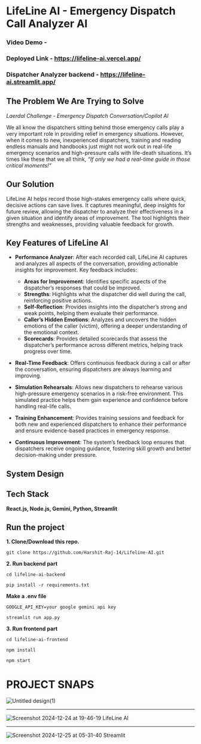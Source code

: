 # LifeLine AI - Emergency Dispatch Call Analyzer AI

### Video Demo  - 

### Deployed Link - https://lifeline-ai.vercel.app/

### Dispatcher Analyzer backend - https://lifeline-ai.streamlit.app/

## The Problem We Are Trying to Solve
_Laerdal Challenge - Emergency Dispatch Conversation/Copilot Al_

We all know the dispatchers sitting behind those emergency calls play a very important role in providing relief in emergency situations. However, when it comes to new, inexperienced dispatchers, training and reading endless manuals and handbooks just might not work out in real-life emergency scenarios and high-pressure calls with life-death situations. It’s times like these that we all think, *“If only we had a real-time guide in those critical moments!”*

## Our Solution

LifeLine AI helps record those high-stakes emergency calls where quick, decisive actions can save lives. It captures meaningful, deep insights for future review, allowing the dispatcher to analyze their effectiveness in a given situation and identify areas of improvement. The tool highlights their strengths and weaknesses, providing valuable feedback for growth.


## Key Features of LifeLine AI

- **Performance Analyzer**: After each recorded call, LifeLine AI captures and analyzes all aspects of the conversation, providing actionable insights for improvement. Key feedback includes:
  - **Areas for Improvement**: Identifies specific aspects of the dispatcher’s responses that could be improved.
  - **Strengths**: Highlights what the dispatcher did well during the call, reinforcing positive actions.
  - **Self-Reflection**: Provides insights into the dispatcher’s strong and weak points, helping them evaluate their performance.
  - **Caller’s Hidden Emotions**: Analyzes and uncovers the hidden emotions of the caller (victim), offering a deeper understanding of the emotional context.
  - **Scorecards**: Provides detailed scorecards that assess the dispatcher’s performance across different metrics, helping track progress over time.

- **Real-Time Feedback**: Offers continuous feedback during a call or after the conversation, ensuring dispatchers are always learning and improving.

- **Simulation Rehearsals**: Allows new dispatchers to rehearse various high-pressure emergency scenarios in a risk-free environment. This simulated practice helps them gain experience and confidence before handling real-life calls.

- **Training Enhancement**: Provides training sessions and feedback for both new and experienced dispatchers to enhance their performance and ensure evidence-based practices in emergency response.

- **Continuous Improvement**: The system’s feedback loop ensures that dispatchers receive ongoing guidance, fostering skill growth and better decision-making under pressure.


## System Design


## Tech Stack
**React.js, Node.js, Gemini, Python, Streamlit**

## Run the project
**1. Clone/Download this repo.**
```
git clone https://github.com/Harshit-Raj-14/Lifeline-AI.git
```

**2. Run backend part**
```
cd lifeline-ai-backend
```

```
pip install -r requirements.txt
```

**Make a .env file**
```
GOOGLE_API_KEY=your google gemini api key
```

```
streamlit run app.py
```

**3. Run frontend part**
```
cd lifeline-ai-frontend
```
```
npm install
```
```
npm start
```

# PROJECT SNAPS
![Untitled design(1)](https://github.com/user-attachments/assets/ed2be2f7-93cd-425d-b76e-a4685ff1ed3d)

<hr>

![Screenshot 2024-12-24 at 19-46-19 LifeLine AI](https://github.com/user-attachments/assets/139aab53-4894-4f1b-8867-88500553d965)

<hr>

![Screenshot 2024-12-25 at 05-31-40 Streamlit](https://github.com/user-attachments/assets/c8e66063-9759-4e15-b34b-3ee39ce089a2)
